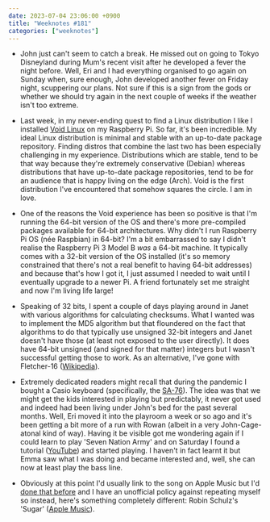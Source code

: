 ```yaml
---
date: 2023-07-04 23:06:00 +0900
title: "Weeknotes #181"
categories: ["weeknotes"]
---
```


- John just can't seem to catch a break. He missed out on going to Tokyo Disneyland during Mum's recent visit after he developed a fever the night before. Well, Eri and I had everything organised to go again on Sunday when, sure enough, John developed another fever on Friday night, scuppering our plans. Not sure if this is a sign from the gods or whether we should try again in the next couple of weeks if the weather isn't too extreme.

- Last week, in my never-ending quest to find a Linux distribution I like I installed [Void Linux](https://voidlinux.org/) on my Raspberry Pi. So far, it's been incredible. My ideal Linux distribution is minimal and stable with an up-to-date package repository. Finding distros that combine the last two has been especially challenging in my experience. Distributions which are stable, tend to be that way because they're extremely conservative (Debian) whereas distributions that have up-to-date package repositories, tend to be for an audience that is happy living on the edge (Arch). Void is the first distribution I've encountered that somehow squares the circle. I am in love. 

- One of the reasons the Void experience has been so positive is that I'm running the 64-bit version of the OS and there's more pre-compiled packages available for 64-bit architectures. Why didn't I run Raspberry Pi OS (née Raspbian) in 64-bit? I'm a bit embarrassed to say I didn't realise the Raspberry Pi 3 Model B _was_ a 64-bit machine. It typically comes with a 32-bit version of the OS installed (it's so memory constrained that there's not a real benefit to having 64-bit addresses) and because that's how I got it, I just assumed I needed to wait until I eventually upgrade to a newer Pi. A friend fortunately set me straight and now I'm living life large!

- Speaking of 32 bits, I spent a couple of days playing around in Janet with various algorithms for calculating checksums. What I wanted was to implement the MD5 algorithm but that floundered on the fact that algorithms to do that typically use unsigned 32-bit integers and Janet doesn't have those (at least not exposed to the user directly). It does have 64-bit unsigned (and signed for that matter) integers but I wasn't successful getting those to work. As an alternative, I've gone with Fletcher-16 ([Wikipedia](https://en.wikipedia.org/wiki/Fletcher%27s_checksum)).

- Extremely dedicated readers might recall that during the pandemic I bought a Casio keyboard (specifically, the [SA-76](https://www.casio.com/us/electronic-musical-instruments/product.SA-76/)). The idea was that we might get the kids interested in playing but predictably, it never got used and indeed had been living under John's bed for the past several months. Well, Eri moved it into the playroom a week or so ago and it's been getting a bit more of a run with Rowan (albeit in a very John-Cage-atonal kind of way). Having it be visible got me wondering again if I could learn to play 'Seven Nation Army' and on Saturday I found a tutorial ([YouTube](https://youtu.be/3OGr8JvYBbI)) and started playing. I haven't in fact learnt it but Emma saw what I was doing and became interested and, well, she can now at least play the bass line.

- Obviously at this point I'd usually link to the song on Apple Music but I'd [done that before](https://updates.inqk.net/post/1603676460.html) and I have an unofficial policy against repeating myself so instead, here's something completely different: Robin Schulz's 'Sugar' ([Apple Music](https://music.apple.com/us/album/sugar-feat-francesco-yates/1017003795?i=1017003801)).
